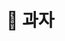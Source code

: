 # 🍪 과자

<figure><img src="../../.gitbook/assets/제목-없음-2_0040_2022-09-02_00.19.50.png.png" alt=""><figcaption></figcaption></figure>

<div>

<figure><img src="../../.gitbook/assets/제목-없음-2_0000_2022-09-02_00.15.30.png (1).png" alt=""><figcaption></figcaption></figure>

 

<figure><img src="../../.gitbook/assets/제목-없음-2_0001_2022-09-02_00.15.34.png (1).png" alt=""><figcaption></figcaption></figure>

 

<figure><img src="../../.gitbook/assets/제목-없음-2_0002_2022-09-02_00.17.02.png (1).png" alt=""><figcaption></figcaption></figure>

 

<figure><img src="../../.gitbook/assets/제목-없음-2_0003_2022-09-02_00.17.05.png (1).png" alt=""><figcaption></figcaption></figure>

 

<figure><img src="../../.gitbook/assets/제목-없음-2_0004_2022-09-02_00.17.08.png (1).png" alt=""><figcaption></figcaption></figure>

 

<figure><img src="../../.gitbook/assets/제목-없음-2_0005_2022-09-02_00.17.12.png (1).png" alt=""><figcaption></figcaption></figure>

 

<figure><img src="../../.gitbook/assets/제목-없음-2_0006_2022-09-02_00.17.15.png (1).png" alt=""><figcaption></figcaption></figure>

 

<figure><img src="../../.gitbook/assets/제목-없음-2_0007_2022-09-02_00.17.21.png (1).png" alt=""><figcaption></figcaption></figure>

 

<figure><img src="../../.gitbook/assets/제목-없음-2_0008_2022-09-02_00.17.26.png (1).png" alt=""><figcaption></figcaption></figure>

 

<figure><img src="../../.gitbook/assets/제목-없음-2_0009_2022-09-02_00.17.29.png (1).png" alt=""><figcaption></figcaption></figure>

 

<figure><img src="../../.gitbook/assets/제목-없음-2_0010_2022-09-02_00.17.32.png (1).png" alt=""><figcaption></figcaption></figure>

 

<figure><img src="../../.gitbook/assets/제목-없음-2_0011_2022-09-02_00.17.37.png (1).png" alt=""><figcaption></figcaption></figure>

 

<figure><img src="../../.gitbook/assets/제목-없음-2_0012_2022-09-02_00.17.44.png (1).png" alt=""><figcaption></figcaption></figure>

 

<figure><img src="../../.gitbook/assets/제목-없음-2_0013_2022-09-02_00.18.00.png (1).png" alt=""><figcaption></figcaption></figure>

 

<figure><img src="../../.gitbook/assets/제목-없음-2_0014_2022-09-02_00.18.04.png (1).png" alt=""><figcaption></figcaption></figure>

 

<figure><img src="../../.gitbook/assets/제목-없음-2_0015_2022-09-02_00.18.12.png (1).png" alt=""><figcaption></figcaption></figure>

 

<figure><img src="../../.gitbook/assets/제목-없음-2_0016_2022-09-02_00.18.16.png (1).png" alt=""><figcaption></figcaption></figure>

 

<figure><img src="../../.gitbook/assets/제목-없음-2_0017_2022-09-02_00.18.20.png (1).png" alt=""><figcaption></figcaption></figure>

 

<figure><img src="../../.gitbook/assets/제목-없음-2_0018_2022-09-02_00.18.25.png.png" alt=""><figcaption></figcaption></figure>

 

<figure><img src="../../.gitbook/assets/제목-없음-2_0019_2022-09-02_00.18.29.png (1).png" alt=""><figcaption></figcaption></figure>

 

<figure><img src="../../.gitbook/assets/제목-없음-2_0020_2022-09-02_00.18.32.png (1).png" alt=""><figcaption></figcaption></figure>

 

<figure><img src="../../.gitbook/assets/제목-없음-2_0021_2022-09-02_00.18.36.png (1).png" alt=""><figcaption></figcaption></figure>

 

<figure><img src="../../.gitbook/assets/제목-없음-2_0022_2022-09-02_00.18.40.png.png" alt=""><figcaption></figcaption></figure>

 

<figure><img src="../../.gitbook/assets/제목-없음-2_0023_2022-09-02_00.18.43.png.png" alt=""><figcaption></figcaption></figure>

 

<figure><img src="../../.gitbook/assets/제목-없음-2_0024_2022-09-02_00.18.46.png.png" alt=""><figcaption></figcaption></figure>

 

<figure><img src="../../.gitbook/assets/제목-없음-2_0025_2022-09-02_00.18.49.png.png" alt=""><figcaption></figcaption></figure>

 

<figure><img src="../../.gitbook/assets/제목-없음-2_0026_2022-09-02_00.18.52.png.png" alt=""><figcaption></figcaption></figure>

 

<figure><img src="../../.gitbook/assets/제목-없음-2_0027_2022-09-02_00.18.56.png (1).png" alt=""><figcaption></figcaption></figure>

 

<figure><img src="../../.gitbook/assets/제목-없음-2_0028_2022-09-02_00.18.59.png (1).png" alt=""><figcaption></figcaption></figure>

 

<figure><img src="../../.gitbook/assets/제목-없음-2_0029_2022-09-02_00.19.03.png.png" alt=""><figcaption></figcaption></figure>

 

<figure><img src="../../.gitbook/assets/제목-없음-2_0030_2022-09-02_00.19.06.png.png" alt=""><figcaption></figcaption></figure>

 

<figure><img src="../../.gitbook/assets/제목-없음-2_0031_2022-09-02_00.19.08.png (1).png" alt=""><figcaption></figcaption></figure>

 

<figure><img src="../../.gitbook/assets/제목-없음-2_0032_2022-09-02_00.19.11.png.png" alt=""><figcaption></figcaption></figure>

 

<figure><img src="../../.gitbook/assets/제목-없음-2_0033_2022-09-02_00.19.15.png (1).png" alt=""><figcaption></figcaption></figure>

 

<figure><img src="../../.gitbook/assets/제목-없음-2_0034_2022-09-02_00.19.18.png (1).png" alt=""><figcaption></figcaption></figure>

 

<figure><img src="../../.gitbook/assets/제목-없음-2_0035_2022-09-02_00.19.21.png (1).png" alt=""><figcaption></figcaption></figure>

 

<figure><img src="../../.gitbook/assets/제목-없음-2_0036_2022-09-02_00.19.37.png (1).png" alt=""><figcaption></figcaption></figure>

 

<figure><img src="../../.gitbook/assets/제목-없음-2_0037_2022-09-02_00.19.41.png (1).png" alt=""><figcaption></figcaption></figure>

 

<figure><img src="../../.gitbook/assets/제목-없음-2_0038_2022-09-02_00.19.43.png (1).png" alt=""><figcaption></figcaption></figure>

 

<figure><img src="../../.gitbook/assets/제목-없음-2_0039_2022-09-02_00.19.47.png.png" alt=""><figcaption></figcaption></figure>

</div>
